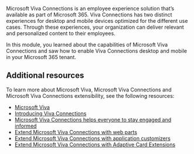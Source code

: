 Microsoft Viva Connections is an employee experience solution that’s available as part of Microsoft 365. Viva Connections has two distinct experiences for desktop and mobile devices optimized for the different use cases. Through these experiences, your organization can deliver relevant and personalized content to their employees.

In this module, you learned about the capabilities of Microsoft Viva Connections and saw how to enable Viva Connections desktop and mobile in your Microsoft 365 tenant.

## Additional resources

To learn more about Microsoft Viva, Microsoft Viva Connections and Microsoft Viva Connections extensibility, see the following resources:

- [Microsoft Viva](https://www.microsoft.com/microsoft-viva?WT.mc_id=m365-41957-cxa)
- [Introducing Viva Connections](https://myignite.microsoft.com/sessions/3d561e77-84db-4225-9f36-65ed92a54118)
- [Microsoft Viva Connections helps everyone to stay engaged and informed](https://techcommunity.microsoft.com/t5/microsoft-viva-blog/microsoft-viva-connections-helps-everyone-to-stay-engaged-and/ba-p/2107009?WT.mc_id=m365-41957-cxa)
- [Extend Microsoft Viva Connections with web parts](/learn/modules/viva-connections-extend-with-web-parts)
- [Extend Microsoft Viva Connections with application customizers](/learn/modules/viva-connections-extend-with-app-customizers)
- [Extend Microsoft Viva Connections with Adaptive Card Extensions](/learn/modules/viva-connections-extend-with-adaptive-card-extensions)
